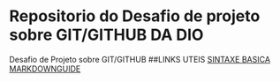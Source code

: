 # Repositorio do Desafio de projeto sobre GIT/GITHUB DA DIO
Desafio de Projeto sobre GIT/GITHUB
##LINKS UTEIS
[SINTAXE BASICA MARKDOWNGUIDE](https://www.markdownguide.org/basic-syntax)
